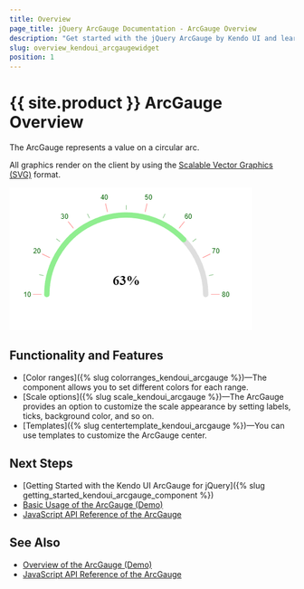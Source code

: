 ```yaml
---
title: Overview
page_title: jQuery ArcGauge Documentation - ArcGauge Overview
description: "Get started with the jQuery ArcGauge by Kendo UI and learn how to create, initialize, and enable the widget."
slug: overview_kendoui_arcgaugewidget
position: 1
---
```


# {{ site.product }} ArcGauge Overview

The ArcGauge represents a value on a circular arc.

All graphics render on the client by using the [Scalable Vector Graphics (SVG)](https://en.wikipedia.org/wiki/Scalable_Vector_Graphics) format.

![Kendo UI for jQuery ArcGauge with Basic Configuration](arcgauge-getting-started.png)

## Functionality and Features

* [Color ranges]({% slug colorranges_kendoui_arcgauge %})—The component allows you to set different colors for each range.
* [Scale options]({% slug scale_kendoui_arcgauge %})—The ArcGauge provides an option to customize the scale appearance by setting labels, ticks, background color, and so on.
* [Templates]({% slug centertemplate_kendoui_arcgauge %})—You can use templates to customize the ArcGauge center.


## Next Steps

* [Getting Started with the Kendo UI ArcGauge for jQuery]({% slug getting_started_kendoui_arcgauge_component %})
* [Basic Usage of the ArcGauge (Demo)](https://demos.telerik.com/kendo-ui/arc-gauge/index)
* [JavaScript API Reference of the ArcGauge](/api/javascript/dataviz/ui/arcgauge)


## See Also

* [Overview of the ArcGauge (Demo)](https://demos.telerik.com/kendo-ui/arc-gauge/index)
* [JavaScript API Reference of the ArcGauge](/api/javascript/dataviz/ui/arcgauge)
